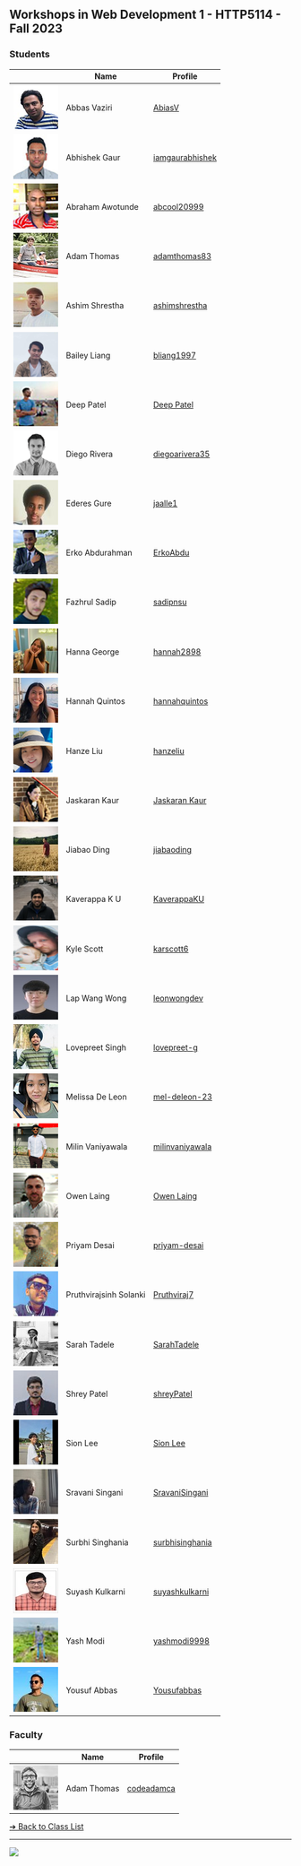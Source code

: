 <style>@import url("//readme.codeadam.ca/readme.css");</style>

## Workshops in Web Development 1 - HTTP5114 - Fall 2023

### Students

|                                                    | Name                   | Profile                                       |
| -------------------------------------------------- | ---------------------- | --------------------------------------------- |
| ![Abbas Vaziri](images/abiasv.jpg)                 | Abbas Vaziri           | [AbiasV](students/abiasv)                     |
| ![Abhishek Gaur](images/iamgaurabhishek.jpg)       | Abhishek Gaur          | [iamgaurabhishek](students/iamgaurabhishek)   |
| ![Abraham Awotunde](images/abcool20999.jpg)        | Abraham Awotunde       | [abcool20999](students/abcool20999)           |
| ![Adam Thomas](images/thomasadam83.jpg)            | Adam Thomas            | [adamthomas83](students/thomasadam83)         |
| ![Ashim Shrestha](images/ashimshrestha.jpg)        | Ashim Shrestha         | [ashimshrestha](students/ashimstha)           |
| ![Bailey Liang](images/bliang1997.png)             | Bailey Liang           | [bliang1997](students/bliang1997)             |
| ![Deep Patel](images/deep291998.jpg)               | Deep Patel             | [Deep Patel](students/deep291998)             |
| ![Diego Rivera](images/diegoarivera35.png)         | Diego Rivera           | [diegoarivera35](students/diegoarivera35)     |
| ![Ederes Gure](images/jaalle1.jpg)                 | Ederes Gure            | [jaalle1](students/jaalle1)                   |
| ![Erko Abdurahman](images/erkoabdu.jpg)            | Erko Abdurahman        | [ErkoAbdu](students/erkoabdu)                 |
| ![Fazhrul Sadip](images/sadipnsu.jpg)              | Fazhrul Sadip          | [sadipnsu](students/sadipnsu)                 |
| ![Hanna George](images/hannah2898.jpg)             | Hanna George           | [hannah2898](students/hannah2898)             |
| ![Hannah Quintos](images/hannahquintos.jpg)        | Hannah Quintos         | [hannahquintos](students/hannahquintos)       |
| ![Hanze Liu](images/hanzeliu.png)                  | Hanze Liu              | [hanzeliu](students/hanzeliu)                 |
| ![Jaskaran Kaur](images/jas.jpg)                   | Jaskaran Kaur          | [Jaskaran Kaur](students/jaskaran009)         |
| ![Jiabao Ding](images/dingdingtoronto.jpg)         | Jiabao Ding            | [jiabaoding](students/dingdingtoronto)        |
| ![Kaverappa K U](images/kaverappaku.png)           | Kaverappa K U          | [KaverappaKU](students/kaverappaku)           |
| ![Kyle Scott](images/karscott6.jpg)                | Kyle Scott             | [karscott6](students/karscott6)               |
| ![Lap Wang Wong](images/leonwongdev.jpg)           | Lap Wang Wong          | [leonwongdev](students/leonwongdev)           |
| ![Lovepreet Singh](images/lovepreet-g.jpg)         | Lovepreet Singh        | [lovepreet-g](students/lovepreet-g)           |
| ![Melissa De Leon](/images/mel-deleon-23.jpg)      | Melissa De Leon        | [mel-deleon-23 ](/students/mel-deleon-23)     |
| ![Milin Vaniyawala](images/milinvaniyawala.png)    | Milin Vaniyawala       | [milinvaniyawala](students/milinvaniyawala)   |
| ![Owen Laing](images/code-owen.png)                | Owen Laing             | [Owen Laing](students/code-owen)              |
| ![Priyam Desai](images/priyam.png)                 | Priyam Desai           | [priyam-desai](students/priyam-desai)         |
| ![Pruthvirajsinh Solanki](images/pruthviraj7.jpg)  | Pruthvirajsinh Solanki | [Pruthviraj7](students/pruthviraj7)           |
| ![Sarah Tadele](images/sarahteee.jpg)              | Sarah Tadele           | [SarahTadele](students/sarahteee)             |
| ![Shrey Patel](images/shreynpatel23.jpg)           | Shrey Patel            | [shreyPatel](students/shreynpatel23)          |
| ![Sion Lee](images/sionara.jpg)                    | Sion Lee               | [Sion Lee](students/sionara)                  |
| ![Sravani Singani](images/singanisravani.jpg)      | Sravani Singani        | [SravaniSingani](students/sravanisingani)     |
| ![Surbhi Singhania](images/surbhisinghania13.jpeg) | Surbhi Singhania       | [surbhisinghania](students/surbhisinghania13) |
| ![Suyash Kulkarni](images/suyash0028.jpg)          | Suyash Kulkarni        | [suyashkulkarni](students/suyash0028)         |
| ![Yash Modi](images/yashmodi9998.jpg)              | Yash Modi              | [yashmodi9998](students/yashmodi9998)         |
| ![Yousuf Abbas](images/skinnygoose.jpg)            | Yousuf Abbas           | [Yousufabbas](students/skinnygoose)           |

### Faculty

|                                       | Name        | Profile                          |
| ------------------------------------- | ----------- | -------------------------------- |
| ![Adam Thomas](images/codeadamca.png) | Adam Thomas | [codeadamca](faculty/codeadamca) |

[&#10132; Back to Class List](/)

---

<a href="https://brickmmo.com">
<img src="https://brickmmo.com/images/brickmmo-logo-horizontal.jpg" width="100">
</a>
